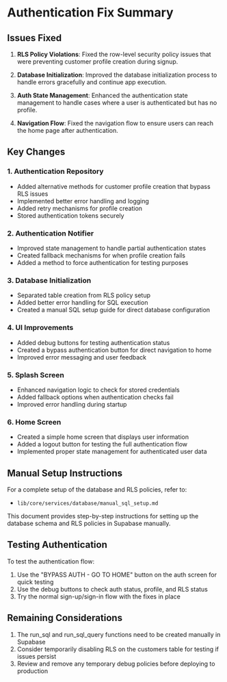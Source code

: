 # Authentication Fix Summary

## Issues Fixed

1. **RLS Policy Violations**: Fixed the row-level security policy issues that were preventing customer profile creation during signup.

2. **Database Initialization**: Improved the database initialization process to handle errors gracefully and continue app execution.

3. **Auth State Management**: Enhanced the authentication state management to handle cases where a user is authenticated but has no profile.

4. **Navigation Flow**: Fixed the navigation flow to ensure users can reach the home page after authentication.

## Key Changes

### 1. Authentication Repository

- Added alternative methods for customer profile creation that bypass RLS issues
- Implemented better error handling and logging
- Added retry mechanisms for profile creation
- Stored authentication tokens securely

### 2. Authentication Notifier

- Improved state management to handle partial authentication states
- Created fallback mechanisms for when profile creation fails
- Added a method to force authentication for testing purposes

### 3. Database Initialization

- Separated table creation from RLS policy setup
- Added better error handling for SQL execution
- Created a manual SQL setup guide for direct database configuration

### 4. UI Improvements

- Added debug buttons for testing authentication status
- Created a bypass authentication button for direct navigation to home
- Improved error messaging and user feedback

### 5. Splash Screen

- Enhanced navigation logic to check for stored credentials
- Added fallback options when authentication checks fail
- Improved error handling during startup

### 6. Home Screen

- Created a simple home screen that displays user information
- Added a logout button for testing the full authentication flow
- Implemented proper state management for authenticated user data

## Manual Setup Instructions

For a complete setup of the database and RLS policies, refer to:
- `lib/core/services/database/manual_sql_setup.md`

This document provides step-by-step instructions for setting up the database schema and RLS policies in Supabase manually.

## Testing Authentication

To test the authentication flow:
1. Use the "BYPASS AUTH - GO TO HOME" button on the auth screen for quick testing
2. Use the debug buttons to check auth status, profile, and RLS status
3. Try the normal sign-up/sign-in flow with the fixes in place

## Remaining Considerations

1. The run_sql and run_sql_query functions need to be created manually in Supabase
2. Consider temporarily disabling RLS on the customers table for testing if issues persist
3. Review and remove any temporary debug policies before deploying to production 